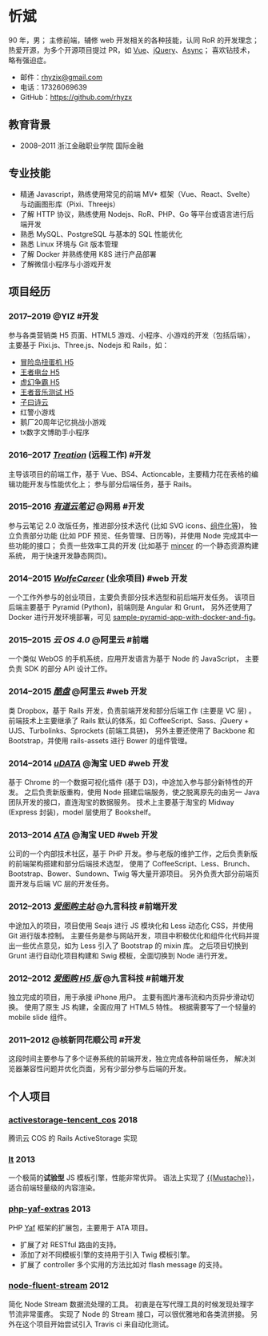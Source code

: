 # 忻斌
90 年，男；
主修前端，辅修 web 开发相关的各种技能，认同 RoR 的开发理念；
热爱开源，为多个开源项目提过 PR，如 [Vue](https://github.com/vuejs/vue/pulls?q=is%3Apr+author%3Arhyzx+is%3Aclosed)、[jQuery](https://github.com/jquery/jquery/pull/1888)、[Async](https://github.com/caolan/async/pull/216)；
喜欢钻技术，略有强迫症。

- 邮件：rhyzix@gmail.com
- 电话：17326069639
- GitHub：https://github.com/rhyzx


## 教育背景
- 2008–2011 浙江金融职业学院 国际金融


## 专业技能
- 精通 Javascript，熟练使用常见的前端 MV* 框架（Vue、React、Svelte）与动画图形库（Pixi、Threejs）
- 了解 HTTP 协议，熟练使用 Nodejs、RoR、PHP、Go 等平台或语言进行后端开发
- 熟悉 MySQL、PostgreSQL 与基本的 SQL 性能优化
- 熟悉 Linux 环境与 Git 版本管理
- 了解 Docker 并熟练使用 K8S 进行产品部署
- 了解微信小程序与小游戏开发


## 项目经历

### 2017–2019 @YIZ #开发
参与各类营销类 H5 页面、HTML5 游戏、小程序、小游戏的开发（包括后端），主要基于 Pixi.js、Three.js、Nodejs 和 Rails，如：
- [冒险岛扭蛋机 H5](http://mxd2.qq.com/cp/a20170825ndj/index.htm)
- [王者电台 H5](https://gzhcos.qq.com/h5act/wzry/index.html)
- [虚幻争霸 H5](http://ep.qq.com/cp/a20171103reservation/index.html)
- [王者音乐测试 H5](https://pvp.qq.com/cp/a20181026hearing/index.html)
- [子曰诗云](https://image.zysy.qq.com/index.html)
- 红警小游戏
- 鹅厂20周年记忆挑战小游戏
- tx数字文博助手小程序


### 2016–2017 *[Treation](https://treation.com)* (远程工作) #开发
主导该项目的前端工作，基于 Vue、BS4、Actioncable，主要精力花在表格的编辑功能开发与性能优化上；
参与部分后端任务，基于 Rails。


### 2015–2016 *[有道云笔记](https://note.youdao.com/)* @网易 #开发
参与云笔记 2.0 改版任务，推进部分技术迭代 (比如 SVG icons、[组件化等](https://speakerdeck.com/rhyzx/xie-angular-de-zui-jia-shi-jian))，
独立负责部分功能 (比如 PDF 预览、任务管理、日历等)，并使用 Node 完成其中一些功能的接口；
负责一些效率工具的开发 (比如基于 [mincer](https://github.com/nodeca/mincer) 的一个静态资源构建系统，
用于快速开发静态网页)。


### 2014–2015 *[WolfeCareer](http://wolfecareer.com/)* (业余项目) #web 开发
一个工作外参与的创业项目，主要负责部分技术选型和前后端开发任务。
该项目后端主要基于 Pyramid (Python)，前端则是 Angular 和 Grunt，
另外还使用了 Docker 进行开发环境部署，可见 [sample-pyramid-app-with-docker-and-fig](https://github.com/rhyzx/sample-pyramid-app-with-docker-and-fig)。


### 2015–2015 *云 OS 4.0* @阿里云 #前端
一个类似 WebOS 的手机系统，应用开发语言为基于 Node 的 JavaScript，
主要负责 SDK 的部分 API 设计工作。


### 2014–2015 *[酷盘](https://kanbox.com/)* @阿里云 #web 开发
类 Dropbox，基于 Rails 开发，负责前端开发和部分后端工作 (主要是 VC 层) 。
前端技术上主要继承了 Rails 默认的体系，如 CoffeeScript、Sass、jQuery + UJS、Turbolinks、Sprockets (前端工具链)，
另外主要还使用了 Backbone 和 Bootstrap，并使用 rails-assets 进行 Bower 的组件管理。


### 2014–2014 *[uDATA](http://udata.taobao.net/)* @淘宝 UED #web 开发
基于 Chrome 的一个数据可视化插件 (基于 D3)，中途加入参与部分新特性的开发。
之后负责新版重构，使用 Node 搭建后端服务，使之脱离原先的由另一 Java 团队开发的接口，直连淘宝的数据服务。
技术上主要基于淘宝的 Midway (Express 封装)，model 层使用了 Bookshelf。


### 2013–2014 *[ATA](http://atatech.org/)* @淘宝 UED #web 开发
公司的一个内部技术社区，基于 PHP 开发。参与老版的维护工作，之后负责新版的前端架构搭建和部分后端技术选型，
使用了 CoffeeScript、Less、Brunch、Bootstrap、Bower、Sundown、Twig 等大量开源项目。
另外负责大部分前端页面开发与后端 VC 层的开发任务。


### 2012–2013 *[爱图购主站](http://itugo.com/)* @九言科技 #前端开发
中途加入的项目，项目使用 Seajs 进行 JS 模块化和 Less 动态化 CSS，并使用 Git 进行版本控制。
主要任务是参与网站开发，项目中积极优化和组件化代码并提出一些优点意见，如为 Less 引入了 Bootstrap 的 mixin 库。
之后项目切换到 Grunt 进行自动化项目构建和 Swig 模板，全面切换到 Node 进行开发。


### 2012–2012 *[爱图购 H5 版](http://m.itugo.com/)* @九言科技 #前端开发
独立完成的项目，用于承接 iPhone 用户。
主要有图片瀑布流和内页异步滑动切换。
使用了原生 JS 构建，全面应用了 HTML5 特性。
根据需要写了一个轻量的 mobile slide 组件。


### 2011–2012 @核新同花顺公司 #开发
这段时间主要参与了多个证券系统的前端开发，独立完成各种前端任务，
解决浏览器兼容性问题并优化页面，另有少部分参与后端的开发。

## 个人项目

### [activestorage-tencent_cos](https://github.com/YIIZ/activestorage-tencent_cos) 2018

腾讯云 COS 的 Rails ActiveStorage 实现

### [lt](https://github.com/rhyzx/lt) 2013
一个极简的**试验型** JS 模板引擎，性能非常优异。
语法上实现了 [{{Mustache}}](http://mustache.github.com/)，适合前端轻量级的内容渲染。


### [php-yaf-extras](https://github.com/rhyzx/php-yaf-extras) 2013
PHP [Yaf](http://php.net/manual/en/book.yaf.php) 框架的扩展包，主要用于 ATA 项目。

- 扩展了对 RESTful 路由的支持。
- 添加了对不同模板引擎的支持用于引入 Twig 模板引擎。
- 扩展了 controller 多个实用的方法比如对 flash message 的支持。


### [node-fluent-stream](https://github.com/rhyzx/node-fluent-stream) 2012

简化 Node Stream 数据流处理的工具。
初衷是在写代理工具的时候发现处理字节流非常蛋疼。
实现了 Node 的 Stream 接口，可以很优雅地和各类流拼接。
另外在这个项目开始尝试引入 Travis ci 来自动化测试。

